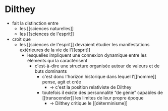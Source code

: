 # Dilthey

- fait la distinction entre
  - les [[sciences naturelles]]
  - les [[sciences de l'esprit]]
- croit que
  - les [[sciences de l'esprit]] devraient étudier les manifestations extérieures de la vie de l'[[esprit]]
    - lesquelles impliquent une connexion dynamique entre les éléments qui la caractérisent
      - c'est-à-dire une structure organisée autour de valeurs et de buts dominants
        - c'est donc l'horizon historique dans lequel l'[[homme]] pense, agit et crée
          - → c'est la position relativiste de Dilthey
        - toutefois il existe des personnalité “de génie” capables de [[transcender]] les limites de leur propre époque
            - → Dilthey critique le [[déterminisme]]